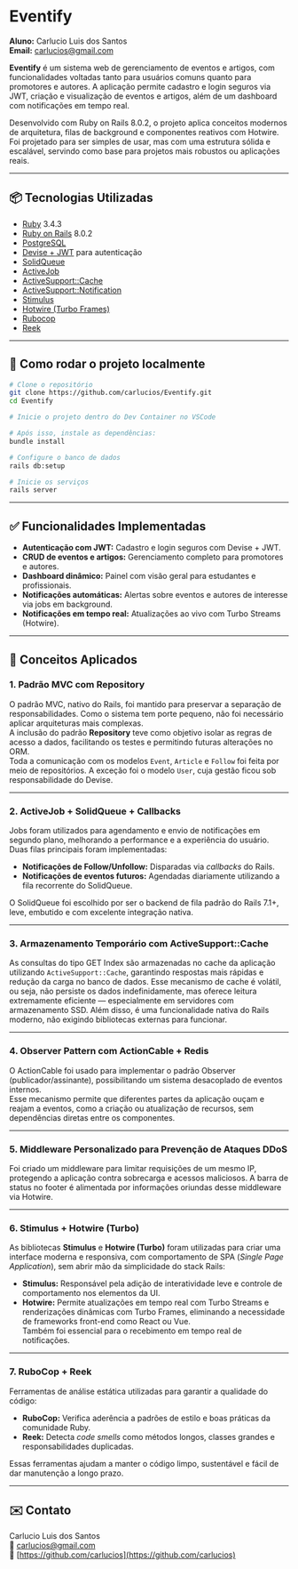 # Eventify

**Aluno:** Carlucio Luis dos Santos  
**Email:** [carlucios@gmail.com](mailto:carlucios@gmail.com)

**Eventify** é um sistema web de gerenciamento de eventos e artigos, com funcionalidades voltadas tanto para usuários comuns quanto para promotores e autores. A aplicação permite cadastro e login seguros via JWT, criação e visualização de eventos e artigos, além de um dashboard com notificações em tempo real.

Desenvolvido com Ruby on Rails 8.0.2, o projeto aplica conceitos modernos de arquitetura, filas de background e componentes reativos com Hotwire. Foi projetado para ser simples de usar, mas com uma estrutura sólida e escalável, servindo como base para projetos mais robustos ou aplicações reais.

---

## 📦 Tecnologias Utilizadas

- [Ruby](https://www.ruby-lang.org/pt/) 3.4.3  
- [Ruby on Rails](https://rubyonrails.org/) 8.0.2  
- [PostgreSQL](https://www.postgresql.org/)  
- [Devise + JWT](https://github.com/waiting-for-dev/devise-jwt) para autenticação  
- [SolidQueue](https://github.com/solidusio/solidus_queue)  
- [ActiveJob](https://api.rubyonrails.org/classes/ActiveJob.html)  
- [ActiveSupport::Cache](https://api.rubyonrails.org/classes/ActiveSupport.html)  
- [ActiveSupport::Notification](https://api.rubyonrails.org/classes/ActiveSupport/Notifications.html)  
- [Stimulus](https://stimulus.hotwired.dev/)  
- [Hotwire (Turbo Frames)](https://turbo.hotwired.dev/)  
- [Rubocop](https://rubocop.org/)  
- [Reek](https://github.com/troessner/reek)  

---

## 🚀 Como rodar o projeto localmente

```bash
# Clone o repositório
git clone https://github.com/carlucios/Eventify.git
cd Eventify

# Inicie o projeto dentro do Dev Container no VSCode

# Após isso, instale as dependências:
bundle install

# Configure o banco de dados
rails db:setup

# Inicie os serviços
rails server
```

---

## ✅ Funcionalidades Implementadas

- **Autenticação com JWT:** Cadastro e login seguros com Devise + JWT.  
- **CRUD de eventos e artigos:** Gerenciamento completo para promotores e autores.  
- **Dashboard dinâmico:** Painel com visão geral para estudantes e profissionais.  
- **Notificações automáticas:** Alertas sobre eventos e autores de interesse via jobs em background.  
- **Notificações em tempo real:** Atualizações ao vivo com Turbo Streams (Hotwire).  

---

## 🧠 Conceitos Aplicados

### 1. Padrão MVC com Repository

O padrão MVC, nativo do Rails, foi mantido para preservar a separação de responsabilidades. Como o sistema tem porte pequeno, não foi necessário aplicar arquiteturas mais complexas.  
A inclusão do padrão **Repository** teve como objetivo isolar as regras de acesso a dados, facilitando os testes e permitindo futuras alterações no ORM.  
Toda a comunicação com os modelos `Event`, `Article` e `Follow` foi feita por meio de repositórios. A exceção foi o modelo `User`, cuja gestão ficou sob responsabilidade do Devise.

---

### 2. ActiveJob + SolidQueue + Callbacks

Jobs foram utilizados para agendamento e envio de notificações em segundo plano, melhorando a performance e a experiência do usuário. Duas filas principais foram implementadas:

- **Notificações de Follow/Unfollow:** Disparadas via *callbacks* do Rails.  
- **Notificações de eventos futuros:** Agendadas diariamente utilizando a fila recorrente do SolidQueue.

O SolidQueue foi escolhido por ser o backend de fila padrão do Rails 7.1+, leve, embutido e com excelente integração nativa.

---

### 3. Armazenamento Temporário com ActiveSupport::Cache

As consultas do tipo GET Index são armazenadas no cache da aplicação utilizando `ActiveSupport::Cache`, garantindo respostas mais rápidas e redução da carga no banco de dados.
Esse mecanismo de cache é volátil, ou seja, não persiste os dados indefinidamente, mas oferece leitura extremamente eficiente — especialmente em servidores com armazenamento SSD.
Além disso, é uma funcionalidade nativa do Rails moderno, não exigindo bibliotecas externas para funcionar.

---

### 4. Observer Pattern com ActionCable + Redis

O ActionCable foi usado para implementar o padrão Observer (publicador/assinante), possibilitando um sistema desacoplado de eventos internos.  
Esse mecanismo permite que diferentes partes da aplicação ouçam e reajam a eventos, como a criação ou atualização de recursos, sem dependências diretas entre os componentes.

---

### 5. Middleware Personalizado para Prevenção de Ataques DDoS

Foi criado um middleware para limitar requisições de um mesmo IP, protegendo a aplicação contra sobrecarga e acessos maliciosos.
A barra de status no footer é alimentada por informações oriundas desse middleware via Hotwire.

---

### 6. Stimulus + Hotwire (Turbo)

As bibliotecas **Stimulus** e **Hotwire (Turbo)** foram utilizadas para criar uma interface moderna e responsiva, com comportamento de SPA (*Single Page Application*), sem abrir mão da simplicidade do stack Rails:

- **Stimulus:** Responsável pela adição de interatividade leve e controle de comportamento nos elementos da UI.  
- **Hotwire:** Permite atualizações em tempo real com Turbo Streams e renderizações dinâmicas com Turbo Frames, eliminando a necessidade de frameworks front-end como React ou Vue.  
  Também foi essencial para o recebimento em tempo real de notificações.

---

### 7. RuboCop + Reek

Ferramentas de análise estática utilizadas para garantir a qualidade do código:

- **RuboCop:** Verifica aderência a padrões de estilo e boas práticas da comunidade Ruby.  
- **Reek:** Detecta *code smells* como métodos longos, classes grandes e responsabilidades duplicadas.

Essas ferramentas ajudam a manter o código limpo, sustentável e fácil de dar manutenção a longo prazo.

---

## ✉️ Contato

Carlucio Luis dos Santos  
📧 [carlucios@gmail.com](mailto:carlucios@gmail.com)  
🔗 [https://github.com/carlucios](https://github.com/carlucios)
